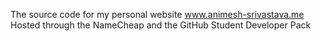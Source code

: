 The source code for my personal website www.animesh-srivastava.me 
Hosted through the NameCheap and the GitHub Student Developer Pack
